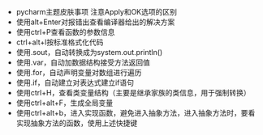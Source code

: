 * pycharm主题皮肤事项
  注意Apply和OK选项的区别
* 使用alt+Enter对报错出查看编译器给出的解决方案
* 使用ctrl+P查看函数的参数信息
* ctrl+alt+l按标准格式化代码
* 使用.sout，自动转换成为system.out.println()
* 使用.var，自动加数据结构接受方法返回值
* 使用.for，自动声明变量对数组进行遍历
* 使用.if，自动建立对表达式建立if语句
* 使用ctrl+H，查看类变量结构（主要是继承家族的类信息，用于强制转换）
* 使用ctrl+alt+F，生成全局变量 
* 使用ctrl+alt+b，进入实现函数，避免进入抽象方法，进入抽象方法时，要看实现抽象方法的函数，使用上述快捷键